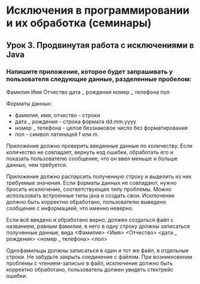 # Исключения в программировании и их обработка (семинары)
## Урок 3. Продвинутая работа с исключениями в Java
### Напишите приложение, которое будет запрашивать у пользователя следующие данные, разделенные пробелом:

Фамилия Имя Отчество дата _ рождения номер _ телефона пол

Форматы данных:

* фамилия, имя, отчество - строки
* дата _ рождения - строка формата dd.mm.yyyy
* номер _ телефона - целое беззнаковое число без форматирования
* пол - символ латиницей f или m.

Приложение должно проверить введенные данные по количеству. Если количество не совпадает, вернуть код ошибки, обработать его и показать пользователю сообщение, что он ввел меньше и больше данных, чем требуется.

Приложение должно распарсить полученную строку и выделить из них требуемые значения. Если форматы данных не совпадают, нужно бросить исключение, соответствующее типу проблемы. Можно использовать встроенные типы java и создать свои. Исключение должно быть корректно обработано, пользователю выведено сообщение с информацией, что именно неверно.

Если всё введено и обработано верно, должен создаться файл с названием, равным фамилии, в него в одну строку должны записаться полученные данные, вида
<Фамилия> <Имя> <Отчество> <дата _ рождения> <номер _ телефона> <пол>

Однофамильцы должны записаться в один и тот же файл, в отдельные строки.
Не забудьте закрыть соединение с файлом.
При возникновении проблемы с чтением-записью в файл, исключение должно быть корректно обработано, пользователь должен увидеть стектрейс ошибки.